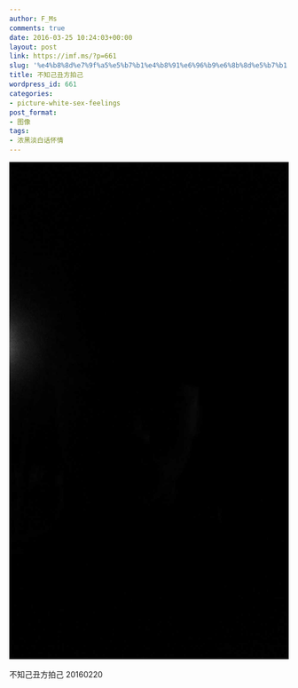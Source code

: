 ```yaml
---
author: F_Ms
comments: true
date: 2016-03-25 10:24:03+00:00
layout: post
link: https://imf.ms/?p=661
slug: '%e4%b8%8d%e7%9f%a5%e5%b7%b1%e4%b8%91%e6%96%b9%e6%8b%8d%e5%b7%b1'
title: 不知己丑方拍己
wordpress_id: 661
categories:
- picture-white-sex-feelings
post_format:
- 图像
tags:
- 浓黑淡白话怀情
---
```


![黑白-色情怀_新闻学院_2016_去安阳找刘晓萌凌晨自拍](/img/post/wp/2016/03/黑白-色情怀_新闻学院_2016_去安阳找刘晓萌凌晨自拍.jpg)


不知己丑方拍己 20160220

